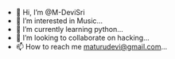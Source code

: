 - 👋 Hi, I’m @M-DeviSri
- 👀 I’m interested in Music...
- 🌱 I’m currently learning python...
- 💞️ I’m looking to collaborate on hacking...
- 📫 How to reach me maturudevi@gmail.com...

<!---
M-DeviSri/M-DeviSri is a ✨ special ✨ repository because its `README.md` (this file) appears on your GitHub profile.
You can click the Preview link to take a look at your changes.
--->
